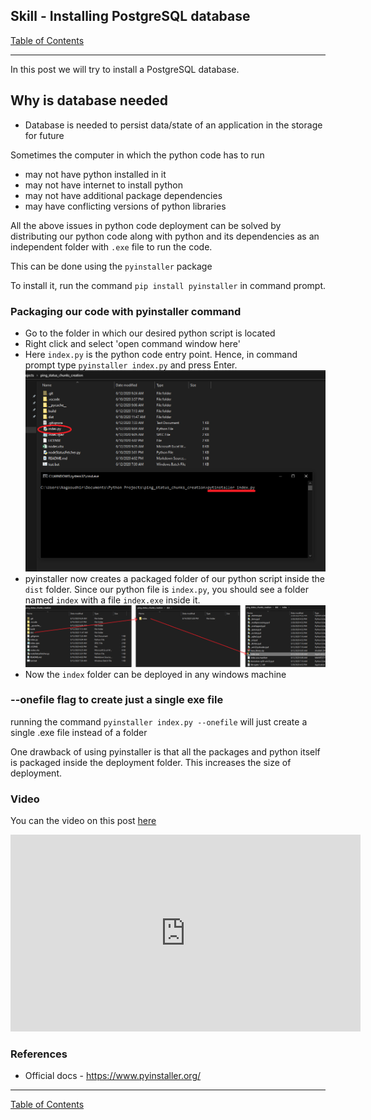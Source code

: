 ## Skill - Installing PostgreSQL database
[Table of Contents](https://nagasudhir.blogspot.com/2020/04/taming-python-table-of-contents.html)

<hr/>
In this post we will try to install a PostgreSQL database.

## Why is database needed
* Database is needed to persist data/state of an application in the storage for future 

Sometimes the computer in which the python code has to run 
* may not have python installed in it
* may not have  internet to install python
* may not have additional package dependencies
* may have conflicting versions of python libraries

All the above issues in python code deployment can be solved by distributing our python code along with python and its dependencies as an independent folder with `.exe` file to run the code.

This can be done using the `pyinstaller` package

To install it, run the command `pip install pyinstaller` in command prompt.

### Packaging our code with pyinstaller command
* Go to the folder in which our desired python script is located
* Right click and select 'open command window here'
* Here `index.py` is the python code entry point. Hence, in command prompt type `pyinstaller index.py` and press Enter.  
![pyinstaller_command](https://github.com/nagasudhirpulla/taming_python/raw/master/blog/skills/assets/img/pyinstaller_command.png)
* pyinstaller now creates a packaged folder of our python script inside the `dist` folder. Since our python file is `index.py`, you should see a folder named `index` with a file `index.exe` inside it.
![pyinstaller_folders](https://github.com/nagasudhirpulla/taming_python/raw/master/blog/skills/assets/img/pyinstaller_folders.png)
* Now the `index` folder can be deployed in any windows machine

### --onefile flag to create just a single exe file
running the command ```pyinstaller index.py --onefile``` will just create a single .exe file instead of a folder

One drawback of using pyinstaller is that all the packages and python itself is packaged inside the deployment folder. This increases the size of deployment.

### Video

You can the video on this post [here](https://youtu.be/kxGXvpg0Zno)

<iframe width="560" height="315" src="https://www.youtube.com/embed/kxGXvpg0Zno" frameborder="0" allow="accelerometer; autoplay; clipboard-write; encrypted-media; gyroscope; picture-in-picture" allowfullscreen></iframe>

### References
* Official docs - https://www.pyinstaller.org/
<hr/>

[Table of Contents](https://nagasudhir.blogspot.com/2020/04/taming-python-table-of-contents.html)



<!--stackedit_data:
eyJoaXN0b3J5IjpbLTE4NzE2OTE4NzldfQ==
-->